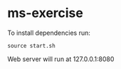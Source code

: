 # ms-exercise
To install dependencies run:

```
source start.sh
```

Web server will run at 127.0.0.1:8080
